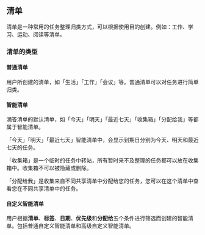 ## 清单

清单是一种常用的任务整理归类方式，可以根据使用目的创建。例如：工作、学习、运动、阅读等清单。

### 清单的类型

#### 普通清单

用户所创建的清单，如「生活」「工作」「会议」等。普通清单可以对任务进行简单归类。

#### 智能清单

滴答清单的默认清单，如「今天」「明天」「最近七天」「收集箱」「分配给我」等都属于智能清单。

「今天」「明天」「最近七天」智能清单中，会显示到期日分别为今天、明天和最近七天的任务。

「收集箱」是一个临时的任务中转站，所有暂时来不及整理的任务都可以放在收集箱中。收集箱不可以被隐藏或删除。

「分配给我」是收集来自不同共享清单中分配给您的任务，您可以在这个清单中查看您在不同共享清单中的任务。

#### 自定义智能清单

用户根据**清单**、**标签**、**日期**、**优先级**和**分配给**五个条件进行筛选而创建的智能清单。包括普通自定义智能清单和高级自定义智能清单。